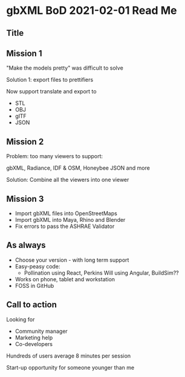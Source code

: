 # gbXML BoD 2021-02-01 Read Me

## Title

## Mission 1

"Make the models pretty" was difficult to solve

Solution 1: export files to prettifiers

Now support translate and export to

* STL
* OBJ
* glTF
* JSON

## Mission 2

Problem: too many viewers to support:

gbXML, Radiance, IDF & OSM, Honeybee JSON and more

Solution: Combine all the viewers into one viewer

## Mission 3

* Import gbXML files into OpenStreetMaps
* Import gbXML into Maya, Rhino and Blender
* Fix errors to pass the ASHRAE Validator

## As always

* Choose your version - with long term support
* Easy-peasy code:
	* Pollination using React, Perkins Will using Angular, BuildSim??
* Works on phone, tablet and workstation
* FOSS in GitHub

## Call to action

Looking for

* Community manager
* Marketing help
* Co-developers

Hundreds of users average 8 minutes per session

Start-up opportunity for someone younger than me

